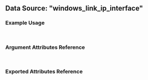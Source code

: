 ## Data Source: "windows_link_ip_interface"

### Example Usage

<br/>

### Argument Attributes Reference

<br/>

### Exported Attributes Reference

<br/>
